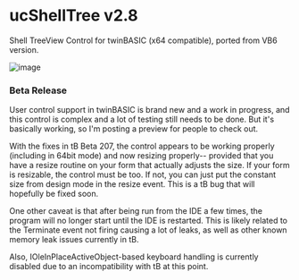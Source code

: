 # ucShellTree v2.8
Shell TreeView Control for twinBASIC (x64 compatible), ported from VB6 version.

![image](https://user-images.githubusercontent.com/7834493/208004027-283c2d98-aee1-4da8-8fd2-ffebd676414e.png)


### Beta Release

User control support in twinBASIC is brand new and a work in progress, and this control is complex and a lot of testing still needs to be done. But it's basically working, so I'm posting a preview for people to check out.

With the fixes in tB Beta 207, the control appears to be working properly (including in 64bit mode) and now resizing properly-- provided that you have a resize routine on your form that actually adjusts the size. If your form is resizable, the control must be too. If not, you can just put the constant size from design mode in the resize event. This is a tB bug that will hopefully be fixed soon.

One other caveat is that after being run from the IDE a few times, the program will no longer start until the IDE is restarted. This is likely related to the Terminate event not firing causing a lot of leaks, as well as other known memory leak issues currently in tB. 

Also, IOleInPlaceActiveObject-based keyboard handling is currently disabled due to an incompatibility with tB at this point.
